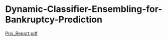 # Dynamic-Classifier-Ensembling-for-Bankruptcy-Prediction
[Proj_Report.pdf](https://github.com/EziGo96/Dynamic-Classifier-Ensembling-for-Bankruptcy-Prediction/files/10430700/Proj_Report.pdf)
